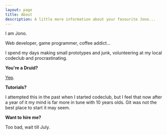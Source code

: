 ```yaml
---
layout: page
title: About
description: A little more information about your favourite Jono...
---
```


I am Jono.

Web developer, game programmer, coffee addict...

I spend my days making small prototypes and junk, volunteering at my local codeclub and procrastinating.

**You're a Druid?**

<a href="http://druidjono.com">Yep</a>.

**Tutorials?**

I attempted this in the past when I started codeclub, but I feel that now after a year of it my mind is far more in tune with 10 years olds. Git was not the best place to start it may seem.

**Want to hire me?**

Too bad, wait till July.

<!--<span style="font-size:11px">Bitcoin : <a href="bitcoin:1CXkgx881fC9EVkA4pyW2dqqZc9ETZSMRE?label=Jono%20says%20thanks!">1CXkgx881fC9EVkA4pyW2dqqZc9ETZSMRE</a></span>-->
